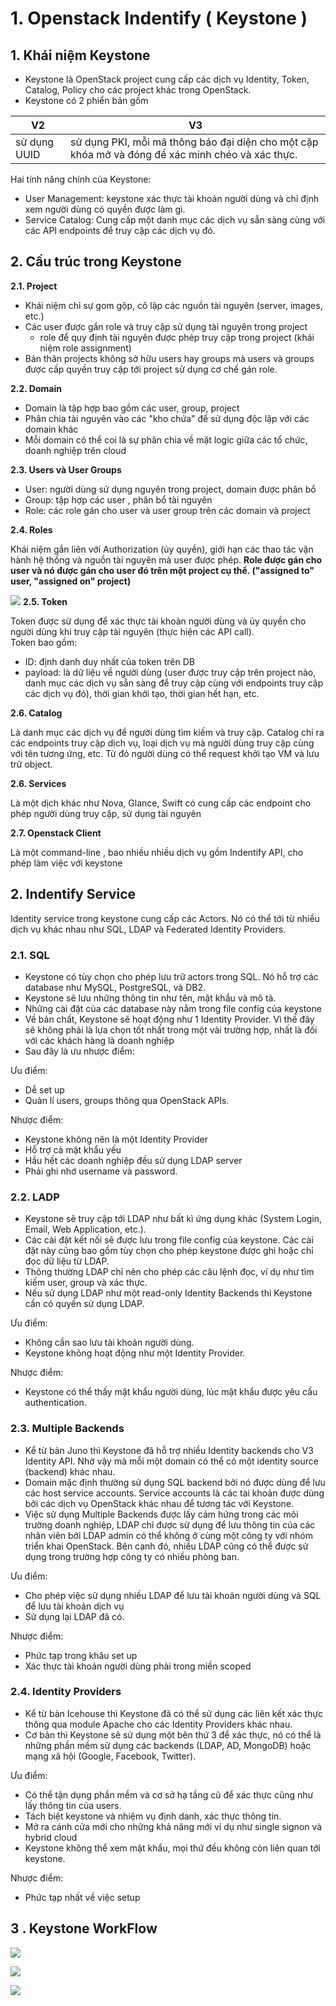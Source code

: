 # 1. Openstack Indentify ( Keystone )

## 1. Khái niệm Keystone
  
- Keystone là OpenStack project cung cấp các dịch vụ Identity, Token, Catalog, Policy cho các project khác trong OpenStack. 
- Keystone có 2 phiển bản gồm

| V2           | V3                                                                                               |
| ------------ | ------------------------------------------------------------------------------------------------ |
| sử dụng UUID | sử dụng PKI, mỗi mã thông báo đại diện cho một cặp khóa mở và đóng để xác minh chéo và xác thực. |

Hai tính năng chính của Keystone:
-   User Management: keystone xác thực tài khoản người dùng và chỉ định xem người dùng có quyền được làm gì.
-   Service Catalog: Cung cấp một danh mục các dịch vụ sẵn sàng cùng với các API endpoints để truy cập các dịch vụ đó.
  
## 2. Cấu trúc trong Keystone

**2.1. Project**

-   Khái niệm chỉ sự gom gộp, cô lập các nguồn tài nguyên (server, images, etc.)
-  Các user được gắn role và truy cập sử dụng tài nguyên trong project
   -   role để quy định tài nguyên được phép truy cập trong project (khái niệm role assignment)
- Bản thân projects không sở hữu users hay groups mà users và groups được cấp quyền truy cập tới project sử dụng cơ chế gán role.
  
**2.2. Domain**
   -   Domain là tập hợp bao gồm các user, group, project
   -   Phân chia tài nguyên vào các "kho chứa" để sử dụng độc lập với các domain khác
   -   Mỗi domain có thể coi là sự phân chia về mặt logic giữa các tổ chức, doanh nghiệp trên cloud

**2.3. Users và User Groups**

-   User: người dùng sử dụng nguyên trong project, domain được phân bổ
-   Group: tập hợp các user , phân bổ tài nguyên
-   Role: các role gán cho user và user group trên các domain và project 

**2.4. Roles**

Khái niệm gắn liên với Authorization (ủy quyền), giới hạn các thao tác vận hành hệ thống và nguồn tài nguyên mà user được phép.  **Role được gán cho user và nó được gán cho user đó trên một project cụ thể. ("assigned to" user, "assigned on" project)**

![](https://camo.githubusercontent.com/71fdb3e88830477da58ad285b43ba7b2c965c4bd/687474703a2f2f692e696d6775722e636f6d2f69596b7145354f2e706e67)
**2.5. Token**

Token được sử dụng để xác thực tài khoản người dùng và ủy quyền cho người dùng khi truy cập tài nguyên (thực hiện các API call).  
Token bao gồm:
-   ID: định danh duy nhất của token trên DB
-   payload: là dữ liệu về người dùng (user được truy cập trên project nào, danh mục các dịch vụ sẵn sàng để truy cập cùng với endpoints truy cập các dịch vụ đó), thời gian khởi tạo, thời gian hết hạn, etc.

**2.6. Catalog**  

Là danh mục các dịch vụ để người dùng tìm kiếm và truy cập. Catalog chỉ ra các endpoints truy cập dịch vụ, loại dịch vụ mà người dùng truy cập cùng với tên tương ứng, etc. Từ đó người dùng có thể request khởi tạo VM và lưu trữ object.

**2.6. Services**

Là một dịch  khác như Nova, Glance, Swift có cung cấp các endpoint cho phép người dùng truy cập, sử dụng tài nguyên

**2.7. Openstack Client** 

Là một command-line , bao nhiều nhiều dịch vụ gồm Indentify API, cho phép làm việc với keystone

## 2. Indentify Service

Identity service trong keystone cung cấp các Actors. Nó có thể tới từ nhiều dịch vụ khác nhau như SQL, LDAP và Federated Identity Providers.

### 2.1. SQL

-   Keystone có tùy chọn cho phép lưu trữ actors trong SQL. Nó hỗ trợ các database như MySQL, PostgreSQL, và DB2.    
-   Keystone sẽ lưu những thông tin như tên, mật khẩu và mô tả.
-   Những cài đặt của các database này nằm trong file config của keystone    
-   Về bản chất, Keystone sẽ hoạt động như 1 Identity Provider. Vì thế đây sẽ không phải là lựa chọn tốt nhất trong một vài trường hợp, nhất là đối với các khách hàng là doanh nghiệp
-   Sau đây là ưu nhược điểm:
  
Ưu điểm:
-   Dễ set up
-   Quản lí users, groups thông qua OpenStack APIs.

Nhược điểm:
-   Keystone không nên là một Identity Provider
-   Hỗ trợ cả mật khẩu yếu
-   Hầu hết các doanh nghiệp đều sử dụng LDAP server
-   Phải ghi nhớ username và password.

### 2.2. LADP
-   Keystone sẽ truy cập tới LDAP như bất kì ứng dụng khác (System Login, Email, Web Application, etc.).
-   Các cài đặt kết nối sẽ được lưu trong file config của keystone. Các cài đặt này cũng bao gồm tùy chọn cho phép keystone được ghi hoặc chỉ đọc dữ liệu từ LDAP.
-   Thông thường LDAP chỉ nên cho phép các câu lệnh đọc, ví dụ như tìm kiếm user, group và xác thực.
-   Nếu sử dụng LDAP như một read-only Identity Backends thì Keystone cần có quyền sử dụng LDAP.

Ưu điểm:
-   Không cần sao lưu tài khoản người dùng.
-   Keystone không hoạt động như một Identity Provider.

Nhược điểm:
-   Keystone có thể thấy mật khẩu người dùng, lúc mật khẩu được yêu cầu authentication.

### 2.3. Multiple Backends
-   Kể từ bản Juno thì Keystone đã hỗ trợ nhiều Identity backends cho V3 Identity API. Nhờ vậy mà mỗi một domain có thể có một identity source (backend) khác nhau.
-   Domain mặc định thường sử dụng SQL backend bởi nó được dùng để lưu các host service accounts. Service accounts là các tài khoản được dùng bởi các dịch vụ OpenStack khác nhau để tương tác với Keystone.
-   Việc sử dụng Multiple Backends được lấy cảm hứng trong các môi trường doanh nghiệp, LDAP chỉ được sử dụng để lưu thông tin của các nhân viên bởi LDAP admin có thể không ở cùng một công ty với nhóm triển khai OpenStack. Bên cạnh đó, nhiều LDAP cũng có thể được sử dụng trong trường hợp công ty có nhiều phòng ban.

Ưu điểm:
-   Cho phép việc sử dụng nhiều LDAP để lưu tài khoản người dùng và SQL để lưu tài khoản dịch vụ
-   Sử dụng lại LDAP đã có.

Nhược điểm:
-   Phức tạp trong khâu set up
-   Xác thực tài khoản người dùng phải trong miền scoped

### 2.4. Identity Providers
-   Kể từ bản Icehouse thì Keystone đã có thể sử dụng các liên kết xác thực thông qua module Apache cho các Identity Providers khác nhau.
-   Cơ bản thì Keystone sẽ sử dụng một bên thứ 3 để xác thực, nó có thể là những phần mềm sử dụng các backends (LDAP, AD, MongoDB) hoặc mạng xã hội (Google, Facebook, Twitter).

Ưu điểm:

-   Có thể tận dụng phần mềm và cơ sở hạ tầng cũ để xác thực cũng như lấy thông tin của users.
-   Tách biệt keystone và nhiệm vụ định danh, xác thực thông tin.
-   Mở ra cánh cửa mới cho những khả năng mới ví dụ như single signon và hybrid cloud
-   Keystone không thể xem mật khẩu, mọi thứ đều không còn liên quan tới keystone.

Nhược điểm:
-   Phức tạp nhất về việc setup

## 3 . Keystone WorkFlow

![](./img/keystone-workflow1.png)

![](./img/keystone-workflow2.png)

![](./img/keystone-workflow3.png)